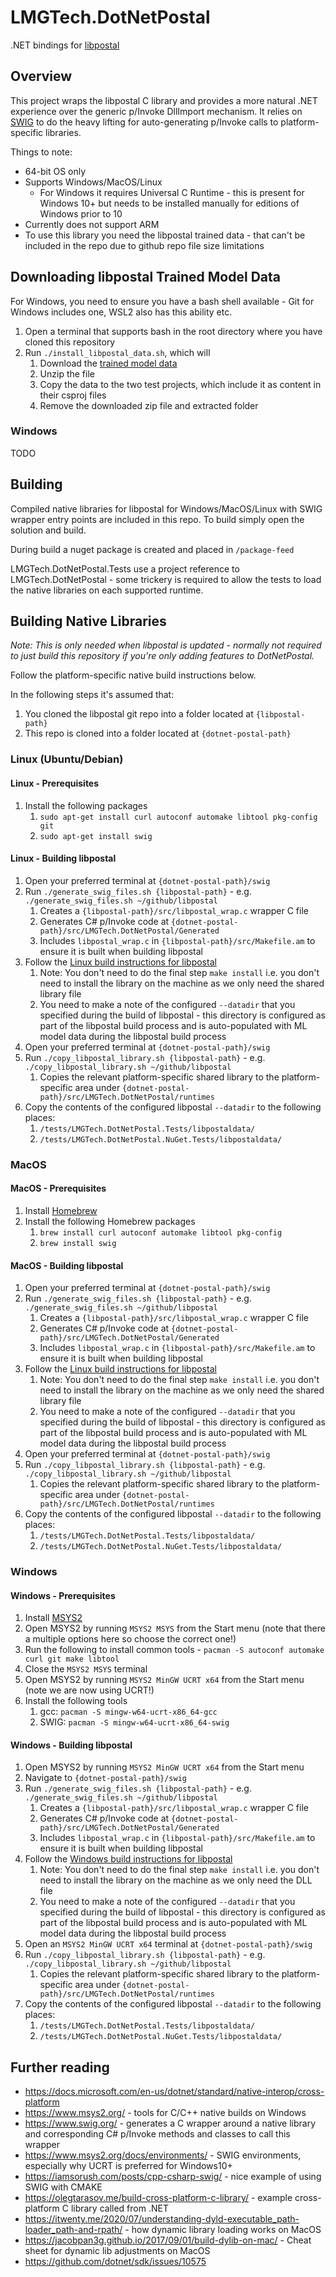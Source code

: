 # LMGTech.DotNetPostal

.NET bindings for [libpostal](https://github.com/openvenues/libpostal)

## Overview

This project wraps the libpostal C library and provides a more natural .NET experience over the generic p/Invoke DllImport mechanism. It relies on [SWIG](https://www.swig.org) to do the heavy lifting for auto-generating p/Invoke calls to platform-specific libraries.

Things to note:

* 64-bit OS only
* Supports Windows/MacOS/Linux
  * For Windows it requires Universal C Runtime - this is present for Windows 10+ but needs to be installed manually for editions of Windows prior to 10
* Currently does not support ARM
* To use this library you need the libpostal trained data - that can't be included in the repo due to github repo file size limitations

## Downloading libpostal Trained Model Data

For Windows, you need to ensure you have a bash shell available - Git for Windows includes one, WSL2 also has this ability etc.

1. Open a terminal that supports bash in the root directory where you have cloned this repository
2. Run `./install_libpostal_data.sh`, which will
   1. Download the [trained model data](https://github.com/loanmarket/dotnet-postal/releases/download/dotnet-postal-data-v1.0.0/libpostaldata.zip)
   2. Unzip the file
   3. Copy the data to the two test projects, which include it as content in their csproj files
   4. Remove the downloaded zip file and extracted folder

### Windows

TODO

## Building

Compiled native libraries for libpostal for Windows/MacOS/Linux with SWIG wrapper entry points are included in this repo. To build simply open the solution and build.

During build a nuget package is created and placed in `/package-feed`

LMGTech.DotNetPostal.Tests use a project reference to LMGTech.DotNetPostal - some trickery is required to allow the tests to load the native libraries on each supported runtime.

## Building Native Libraries

_Note: This is only needed when libpostal is updated - normally not required to just build this repository if you're only adding features to DotNetPostal._

Follow the platform-specific native build instructions below.

In the following steps it's assumed that:

1. You cloned the libpostal git repo into a folder located at `{libpostal-path}`
2. This repo is cloned into a folder located at `{dotnet-postal-path}`

### Linux (Ubuntu/Debian)

#### Linux - Prerequisites

1. Install the following packages
   1. `sudo apt-get install curl autoconf automake libtool pkg-config git`
   2. `sudo apt-get install swig`

#### Linux - Building libpostal

1. Open your preferred terminal at `{dotnet-postal-path}/swig`
2. Run `./generate_swig_files.sh {libpostal-path}` - e.g. `./generate_swig_files.sh ~/github/libpostal`
   1. Creates a `{libpostal-path}/src/libpostal_wrap.c` wrapper C file
   2. Generates C# p/Invoke code at `{dotnet-postal-path}/src/LMGTech.DotNetPostal/Generated`
   3. Includes `libpostal_wrap.c` in `{libpostal-path}/src/Makefile.am` to ensure it is built when building libpostal
3. Follow the [Linux build instructions for libpostal](https://github.com/openvenues/libpostal#installation-maclinux)
    1. Note: You don't need to do the final step `make install` i.e. you don't need to install the library on the machine as we only need the shared library file
    2. You need to make a note of the configured `--datadir` that you specified during the build of libpostal - this directory is configured as part of the libpostal build process and is auto-populated with ML model data during the libpostal build process
4. Open your preferred terminal at `{dotnet-postal-path}/swig`
5. Run `./copy_libpostal_library.sh {libpostal-path}` - e.g. `./copy_libpostal_library.sh ~/github/libpostal`
   1. Copies the relevant platform-specific shared library to the platform-specific area under `{dotnet-postal-path}/src/LMGTech.DotNetPostal/runtimes`
6. Copy the contents of the configured libpostal `--datadir` to the following places:
   1. `/tests/LMGTech.DotNetPostal.Tests/libpostaldata/`
   2. `/tests/LMGTech.DotNetPostal.NuGet.Tests/libpostaldata/`

### MacOS

#### MacOS - Prerequisites

1. Install [Homebrew](https://brew.sh/)
2. Install the following Homebrew packages
   1. `brew install curl autoconf automake libtool pkg-config`
   2. `brew install swig`

#### MacOS - Building libpostal

1. Open your preferred terminal at `{dotnet-postal-path}/swig`
2. Run `./generate_swig_files.sh {libpostal-path}` - e.g. `./generate_swig_files.sh ~/github/libpostal`
   1. Creates a `{libpostal-path}/src/libpostal_wrap.c` wrapper C file
   2. Generates C# p/Invoke code at `{dotnet-postal-path}/src/LMGTech.DotNetPostal/Generated`
   3. Includes `libpostal_wrap.c` in `{libpostal-path}/src/Makefile.am` to ensure it is built when building libpostal
3. Follow the [Linux build instructions for libpostal](https://github.com/openvenues/libpostal#installation-maclinux)
    1. Note: You don't need to do the final step `make install` i.e. you don't need to install the library on the machine as we only need the shared library file
    2. You need to make a note of the configured `--datadir` that you specified during the build of libpostal - this directory is configured as part of the libpostal build process and is auto-populated with ML model data during the libpostal build process
4. Open your preferred terminal at `{dotnet-postal-path}/swig`
5. Run `./copy_libpostal_library.sh {libpostal-path}` - e.g. `./copy_libpostal_library.sh ~/github/libpostal`
   1. Copies the relevant platform-specific shared library to the platform-specific area under `{dotnet-postal-path}/src/LMGTech.DotNetPostal/runtimes`
6. Copy the contents of the configured libpostal `--datadir` to the following places:
   1. `/tests/LMGTech.DotNetPostal.Tests/libpostaldata/`
   2. `/tests/LMGTech.DotNetPostal.NuGet.Tests/libpostaldata/`

### Windows

#### Windows - Prerequisites

1. Install [MSYS2](https://www.msys2.org/)
2. Open MSYS2 by running `MSYS2 MSYS` from the Start menu (note that there a multiple options here so choose the correct one!)
3. Run the following to install common tools - `pacman -S autoconf automake curl git make libtool`
4. Close the `MSYS2 MSYS` terminal
5. Open MSYS2 by running `MSYS2 MinGW UCRT x64` from the Start menu (note we are now using UCRT!)
6. Install the following tools
    1. gcc: `pacman -S mingw-w64-ucrt-x86_64-gcc`
    2. SWIG: `pacman -S mingw-w64-ucrt-x86_64-swig`

#### Windows - Building libpostal

1. Open MSYS2 by running `MSYS2 MinGW UCRT x64` from the Start menu
2. Navigate to `{dotnet-postal-path}/swig`
3. Run `./generate_swig_files.sh {libpostal-path}` - e.g. `./generate_swig_files.sh ~/github/libpostal`
   1. Creates a `{libpostal-path}/src/libpostal_wrap.c` wrapper C file
   2. Generates C# p/Invoke code at `{dotnet-postal-path}/src/LMGTech.DotNetPostal/Generated`
   3. Includes `libpostal_wrap.c` in `{libpostal-path}/src/Makefile.am` to ensure it is built when building libpostal
4. Follow the [Windows build instructions for libpostal](https://github.com/openvenues/libpostal#installation-windows)
    1. Note: You don't need to do the final step `make install` i.e. you don't need to install the library on the machine as we only need the DLL file
    2. You need to make a note of the configured `--datadir` that you specified during the build of libpostal - this directory is configured as part of the libpostal build process and is auto-populated with ML model data during the libpostal build process
5. Open an `MSYS2 MinGW UCRT x64` terminal at `{dotnet-postal-path}/swig`
6. Run `./copy_libpostal_library.sh {libpostal-path}` - e.g. `./copy_libpostal_library.sh ~/github/libpostal`
   1. Copies the relevant platform-specific shared library to the platform-specific area under `{dotnet-postal-path}/src/LMGTech.DotNetPostal/runtimes`
7. Copy the contents of the configured libpostal `--datadir` to the following places:
   1. `/tests/LMGTech.DotNetPostal.Tests/libpostaldata/`
   2. `/tests/LMGTech.DotNetPostal.NuGet.Tests/libpostaldata/`

## Further reading

* https://docs.microsoft.com/en-us/dotnet/standard/native-interop/cross-platform
* https://www.msys2.org/ - tools for C/C++ native builds on Windows
* https://www.swig.org/ - generates a C wrapper around a native library and corresponding C# p/Invoke methods and classes to call this wrapper
* https://www.msys2.org/docs/environments/ - SWIG environments, especially why UCRT is preferred for Windows10+
* https://iamsorush.com/posts/cpp-csharp-swig/ - nice example of using SWIG with CMAKE
* https://olegtarasov.me/build-cross-platform-c-library/ - example cross-platform C library called from .NET
* https://itwenty.me/2020/07/understanding-dyld-executable_path-loader_path-and-rpath/ - how dynamic library loading works on MacOS
* https://jacobpan3g.github.io/2017/09/01/build-dylib-on-mac/ - Cheat sheet for dynamic lib adjustments on MacOS
* https://github.com/dotnet/sdk/issues/10575
